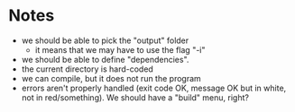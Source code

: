 # Notes

- we should be able to pick the "output" folder
  - it means that we may have to use the flag "-i"
- we should be able to define "dependencies".
- the current directory is hard-coded
- we can compile, but it does not run the program
- errors aren't properly handled (exit code OK, message OK but in white, not in red/something). We should have a "build" menu, right?